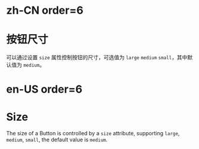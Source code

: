 # zh-CN order=6

# 按钮尺寸

可以通过设置 `size` 属性控制按钮的尺寸，可选值为 `large` `medium` `small`，其中默认值为 `medium`。

# en-US order=6

# Size

The size of a Button is controlled by a `size` attribute, supporting `large`, `medium`, `small`, the default value is `medium`.
